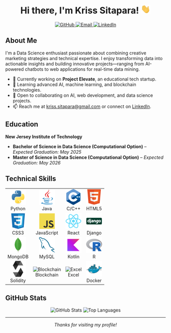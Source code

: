 <!-- README.md -->

<h1 align="center">Hi there, I'm Kriss Sitapara! <img src="https://raw.githubusercontent.com/ABSphreak/ABSphreak/master/gifs/Hi.gif" width="30px" /></h1>
<p align="center">
  <a href="https://github.com/kkrriissss">
    <img src="https://img.shields.io/badge/GitHub-kkrriissss-181717?style=for-the-badge&logo=github" alt="GitHub" />
  </a>
  <a href="mailto:kriss.sitapara@gmail.com">
    <img src="https://img.shields.io/badge/Email-kriss.sitapara@gmail.com-D14836?style=for-the-badge&logo=gmail&logoColor=white" alt="Email" />
  </a>
  <a href="https://www.linkedin.com/in/kriss-sitapara-7022761bb/">
    <img src="https://img.shields.io/badge/LinkedIn-Kriss%20Sitapara-0077B5?style=for-the-badge&logo=linkedin" alt="LinkedIn" />
  </a>
</p>

## About Me

I'm a Data Science enthusiast passionate about combining creative marketing strategies and technical expertise. I enjoy transforming data into actionable insights and building innovative projects—ranging from AI-powered chatbots to web applications for real-time data mining.

- 🔭 Currently working on **Project Elevate**, an educational tech startup.
- 🌱 Learning advanced AI, machine learning, and blockchain technologies.
- 🤝 Open to collaborating on AI, web development, and data science projects.
- 📫 Reach me at [kriss.sitapara@gmail.com](mailto:kriss.sitapara@gmail.com) or connect on [LinkedIn](https://www.linkedin.com/in/kriss-sitapara-7022761bb/).

## Education

**New Jersey Institute of Technology**  
- **Bachelor of Science in Data Science (Computational Option)** – *Expected Graduation: May 2025*  
- **Master of Science in Data Science (Computational Option)** – *Expected Graduation: May 2026*

## Technical Skills

<table align="center">
  <tr>
    <td align="center">
      <img src="https://raw.githubusercontent.com/devicons/devicon/master/icons/python/python-original.svg" width="50" height="50" alt="Python"/><br>
      Python
    </td>
    <td align="center">
      <img src="https://raw.githubusercontent.com/devicons/devicon/master/icons/java/java-original.svg" width="50" height="50" alt="Java"/><br>
      Java
    </td>
    <td align="center">
      <img src="https://raw.githubusercontent.com/devicons/devicon/master/icons/cplusplus/cplusplus-original.svg" width="50" height="50" alt="C/C++"/><br>
      C/C++
    </td>
    <td align="center">
      <img src="https://raw.githubusercontent.com/devicons/devicon/master/icons/html5/html5-original.svg" width="50" height="50" alt="HTML5"/><br>
      HTML5
    </td>
  </tr>
  <tr>
    <td align="center">
      <img src="https://raw.githubusercontent.com/devicons/devicon/master/icons/css3/css3-original.svg" width="50" height="50" alt="CSS3"/><br>
      CSS3
    </td>
    <td align="center">
      <img src="https://raw.githubusercontent.com/devicons/devicon/master/icons/javascript/javascript-original.svg" width="50" height="50" alt="JavaScript"/><br>
      JavaScript
    </td>
    <td align="center">
      <img src="https://raw.githubusercontent.com/devicons/devicon/master/icons/react/react-original.svg" width="50" height="50" alt="React"/><br>
      React
    </td>
    <td align="center">
      <img src="https://raw.githubusercontent.com/devicons/devicon/master/icons/django/django-original.svg" width="50" height="50" alt="Django"/><br>
      Django
    </td>
  </tr>
  <tr>
    <td align="center">
      <img src="https://raw.githubusercontent.com/devicons/devicon/master/icons/mongodb/mongodb-original.svg" width="50" height="50" alt="MongoDB"/><br>
      MongoDB
    </td>
    <td align="center">
      <img src="https://raw.githubusercontent.com/devicons/devicon/master/icons/mysql/mysql-original.svg" width="50" height="50" alt="MySQL"/><br>
      MySQL
    </td>
    <td align="center">
      <img src="https://raw.githubusercontent.com/devicons/devicon/master/icons/kotlin/kotlin-original.svg" width="50" height="50" alt="Kotlin"/><br>
      Kotlin
    </td>
    <td align="center">
      <img src="https://raw.githubusercontent.com/devicons/devicon/master/icons/r/r-original.svg" width="50" height="50" alt="R"/><br>
      R
    </td>
  </tr>
  <tr>
    <td align="center">
      <img src="https://raw.githubusercontent.com/devicons/devicon/master/icons/solidity/solidity-original.svg" width="50" height="50" alt="Solidity"/><br>
      Solidity
    </td>
    <td align="center">
      <img src="https://raw.githubusercontent.com/devicons/devicon/master/icons/ethereum/ethereum-original.svg" width="50" height="50" alt="Blockchain"/><br>
      Blockchain
    </td>
    <td align="center">
      <img src="https://raw.githubusercontent.com/devicons/devicon/master/icons/microsoftoffice/microsoftoffice-original.svg" width="50" height="50" alt="Excel"/><br>
      Excel
    </td>
    <td align="center">
      <img src="https://raw.githubusercontent.com/devicons/devicon/master/icons/docker/docker-original.svg" width="50" height="50" alt="Docker"/><br>
      Docker
    </td>
  </tr>
</table>


## GitHub Stats

<p align="center">
  <img src="https://github-readme-stats.vercel.app/api?username=kkrriissss&show_icons=true&theme=radical" alt="GitHub Stats" />
  <img src="https://github-readme-stats.vercel.app/api/top-langs/?username=kkrriissss&layout=compact&theme=radical" alt="Top Languages" />
</p>

---

<p align="center">
  <em>Thanks for visiting my profile!</em>
</p>
